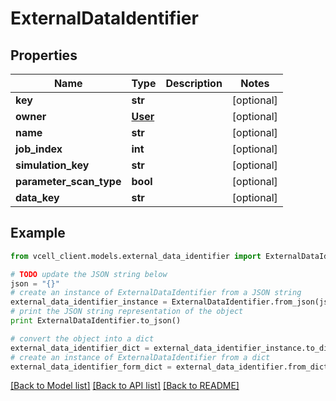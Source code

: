 # ExternalDataIdentifier


## Properties
Name | Type | Description | Notes
------------ | ------------- | ------------- | -------------
**key** | **str** |  | [optional] 
**owner** | [**User**](User.md) |  | [optional] 
**name** | **str** |  | [optional] 
**job_index** | **int** |  | [optional] 
**simulation_key** | **str** |  | [optional] 
**parameter_scan_type** | **bool** |  | [optional] 
**data_key** | **str** |  | [optional] 

## Example

```python
from vcell_client.models.external_data_identifier import ExternalDataIdentifier

# TODO update the JSON string below
json = "{}"
# create an instance of ExternalDataIdentifier from a JSON string
external_data_identifier_instance = ExternalDataIdentifier.from_json(json)
# print the JSON string representation of the object
print ExternalDataIdentifier.to_json()

# convert the object into a dict
external_data_identifier_dict = external_data_identifier_instance.to_dict()
# create an instance of ExternalDataIdentifier from a dict
external_data_identifier_form_dict = external_data_identifier.from_dict(external_data_identifier_dict)
```
[[Back to Model list]](../README.md#documentation-for-models) [[Back to API list]](../README.md#documentation-for-api-endpoints) [[Back to README]](../README.md)


